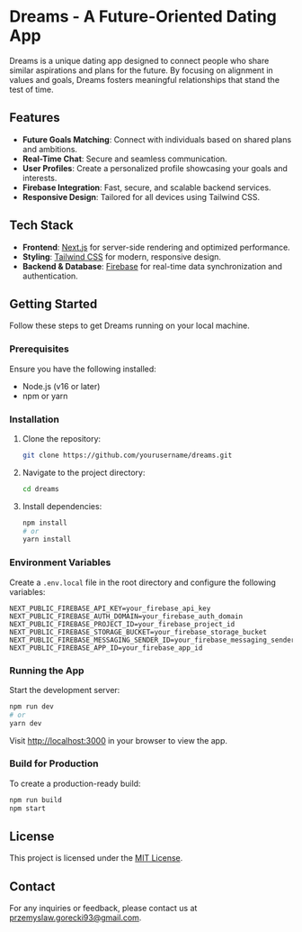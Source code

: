 # Dreams - A Future-Oriented Dating App

Dreams is a unique dating app designed to connect people who share similar aspirations and plans for the future. By focusing on alignment in values and goals, Dreams fosters meaningful relationships that stand the test of time.

## Features

- **Future Goals Matching**: Connect with individuals based on shared plans and ambitions.
- **Real-Time Chat**: Secure and seamless communication.
- **User Profiles**: Create a personalized profile showcasing your goals and interests.
- **Firebase Integration**: Fast, secure, and scalable backend services.
- **Responsive Design**: Tailored for all devices using Tailwind CSS.

## Tech Stack

- **Frontend**: [Next.js](https://nextjs.org/) for server-side rendering and optimized performance.
- **Styling**: [Tailwind CSS](https://tailwindcss.com/) for modern, responsive design.
- **Backend & Database**: [Firebase](https://firebase.google.com/) for real-time data synchronization and authentication.

## Getting Started

Follow these steps to get Dreams running on your local machine.

### Prerequisites

Ensure you have the following installed:

- Node.js (v16 or later)
- npm or yarn

### Installation

1. Clone the repository:
   ```bash
   git clone https://github.com/yourusername/dreams.git
   ```
2. Navigate to the project directory:
   ```bash
   cd dreams
   ```
3. Install dependencies:
   ```bash
   npm install
   # or
   yarn install
   ```

### Environment Variables

Create a `.env.local` file in the root directory and configure the following variables:

```env
NEXT_PUBLIC_FIREBASE_API_KEY=your_firebase_api_key
NEXT_PUBLIC_FIREBASE_AUTH_DOMAIN=your_firebase_auth_domain
NEXT_PUBLIC_FIREBASE_PROJECT_ID=your_firebase_project_id
NEXT_PUBLIC_FIREBASE_STORAGE_BUCKET=your_firebase_storage_bucket
NEXT_PUBLIC_FIREBASE_MESSAGING_SENDER_ID=your_firebase_messaging_sender_id
NEXT_PUBLIC_FIREBASE_APP_ID=your_firebase_app_id
```

### Running the App

Start the development server:

```bash
npm run dev
# or
yarn dev
```

Visit [http://localhost:3000](http://localhost:3000) in your browser to view the app.

### Build for Production

To create a production-ready build:

```bash
npm run build
npm start
```

## License

This project is licensed under the [MIT License](LICENSE).

## Contact

For any inquiries or feedback, please contact us at [przemyslaw.gorecki93@gmail.com](mailto:przemyslaw.gorecki93@gmail.com).
